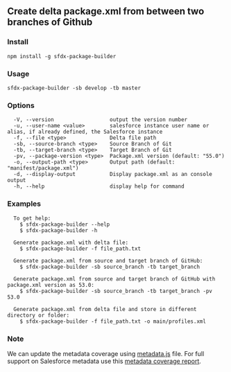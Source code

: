 ## Create delta package.xml from between two branches of Github

### Install
```
npm install -g sfdx-package-builder
```
### Usage
```
sfdx-package-builder -sb develop -tb master
```

### Options
```
  -V, --version                  output the version number
  -u, --user-name <value>        salesforce instance user name or alias, if already defined, the Salesforce instance
  -f, --file <type>              Delta file path
  -sb, --source-branch <type>    Source Branch of Git
  -tb, --target-branch <type>    Target Branch of Git
  -pv, --package-version <type>  Package.xml version (default: "55.0")
  -o, --output-path <type>       Output path (default: "manifest/package.xml")
  -d, --display-output           Display package.xml as an console output
  -h, --help                     display help for command
```

### Examples
```
  To get help:
    $ sfdx-package-builder --help
    $ sfdx-package-builder -h

  Generate package.xml with delta file:
    $ sfdx-package-builder -f file_path.txt

  Generate package.xml from source and target branch of GitHub:
    $ sfdx-package-builder -sb source_branch -tb target_branch
  
  Generate package.xml from source and target branch of GitHub with package.xml version as 53.0:
    $ sfdx-package-builder -sb source_branch -tb target_branch -pv 53.0

  Generate package.xml from delta file and store in different directory or folder:
    $ sfdx-package-builder -f file_path.txt -o main/profiles.xml
```

### Note
We can update the metadata coverage using [metadata.js](sfdx-package-builder/src/metadata.js) file. For full support on Salesforce metadata use this [metadata coverage report](https://developer.salesforce.com/docs/metadata-coverage).